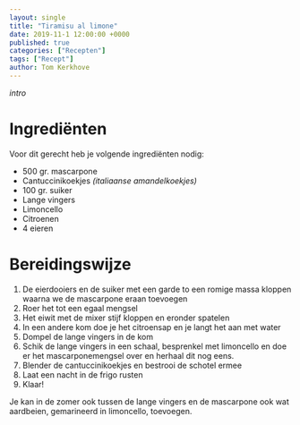 ```yaml
---
layout: single
title: "Tiramisu al limone"
date: 2019-11-1 12:00:00 +0000
published: true
categories: ["Recepten"]
tags: ["Recept"]
author: Tom Kerkhove
---
```


_intro_

# Ingrediënten
Voor dit gerecht heb je volgende ingrediënten nodig:

- 500 gr. mascarpone
- Cantuccinikoekjes *(italiaanse amandelkoekjes)*
- 100 gr. suiker
- Lange vingers
- Limoncello
- Citroenen
- 4 eieren

# Bereidingswijze

1. De eierdooiers en de suiker met een garde to een romige massa kloppen waarna we de mascarpone eraan toevoegen
2. Roer het tot een egaal mengsel
3. Het eiwit met de mixer stijf kloppen en eronder spatelen
4. In een andere kom doe je het citroensap en je langt het aan met water
5. Dompel de lange vingers in de kom
6. Schik de lange vingers in een schaal, besprenkel met limoncello en doe er het mascarponemengsel over en herhaal dit nog eens.
7. Blender de cantuccinikoekjes en bestrooi de schotel ermee
8. Laat een nacht in de frigo rusten
9. Klaar!

Je kan in de zomer ook tussen de lange vingers en de mascarpone ook wat aardbeien, gemarineerd in limoncello, toevoegen.